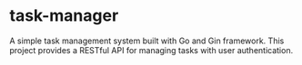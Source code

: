 # task-manager
A simple task management system built with Go and Gin framework. This project provides a RESTful API for managing tasks with user authentication.
